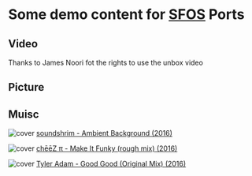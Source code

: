 # Some demo content for [SFOS](https://sailfishos.org/) Ports

## Video

Thanks to James Noori fot the rights to use the unbox video 

## Picture




## Muisc

![cover](https://imgjam2.jamendo.com/track/s1320/1320383/covers/1.50.jpg) [ soundshrim - Ambient Background (2016) ](https://www.jamendo.com/track/1320383/ambient-background)

![cover](https://imgjam2.jamendo.com/track/s1305/1305403/covers/1.50.jpg) [ chēēZ π  -  Make It Funky (rough mix) (2016) ](https://www.jamendo.com/track/1305403/make-it-funky-rough-mix)

![cover](https://imgjam2.jamendo.com/albums/s155/155732/covers/1.50.jpg) [ Tyler Adam  - Good Good (Original Mix) (2016) ](https://www.jamendo.com/track/1311175/good-good-original-mix)

